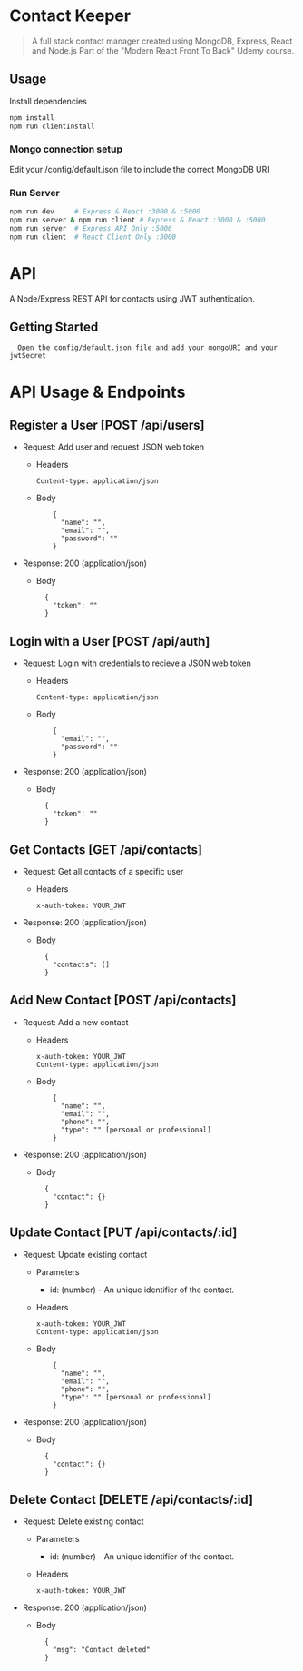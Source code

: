 # Contact Keeper

> A full stack contact manager created using MongoDB, Express, React and Node.js  Part of the "Modern React Front To Back" Udemy course.

## Usage

Install dependencies

```bash
npm install
npm run clientInstall
```

### Mongo connection setup

Edit your /config/default.json file to include the correct MongoDB URI

### Run Server

```bash
npm run dev     # Express & React :3000 & :5000 
npm run server & npm run client # Express & React :3000 & :5000
npm run server  # Express API Only :5000
npm run client  # React Client Only :3000
```

# API

A Node/Express REST API for contacts using JWT authentication. 

## Getting Started

```
  Open the config/default.json file and add your mongoURI and your jwtSecret
```

# API Usage & Endpoints

## Register a User [POST /api/users]

- Request: Add user and request JSON web token

  - Headers

        Content-type: application/json

  - Body

            {
              "name": "",
              "email": "",
              "password": ""
            }

- Response: 200 (application/json)

  - Body

          {
            "token": ""
          }

## Login with a User [POST /api/auth]

- Request: Login with credentials to recieve a JSON web token

  - Headers

        Content-type: application/json

  - Body

            {
              "email": "",
              "password": ""
            }

- Response: 200 (application/json)

  - Body

          {
            "token": ""
          }

## Get Contacts [GET /api/contacts]

- Request: Get all contacts of a specific user

  - Headers

        x-auth-token: YOUR_JWT

* Response: 200 (application/json)

  - Body

          {
            "contacts": []
          }

## Add New Contact [POST /api/contacts]

- Request: Add a new contact

  - Headers

        x-auth-token: YOUR_JWT
        Content-type: application/json

  - Body

            {
              "name": "",
              "email": "",
              "phone": "",
              "type": "" [personal or professional]
            }

- Response: 200 (application/json)

  - Body

          {
            "contact": {}
          }

## Update Contact [PUT /api/contacts/:id]

- Request: Update existing contact

  - Parameters

    - id: (number) - An unique identifier of the contact.

  - Headers

        x-auth-token: YOUR_JWT
        Content-type: application/json

  - Body

            {
              "name": "",
              "email": "",
              "phone": "",
              "type": "" [personal or professional]
            }

- Response: 200 (application/json)

  - Body

          {
            "contact": {}
          }

## Delete Contact [DELETE /api/contacts/:id]

- Request: Delete existing contact

  - Parameters

    - id: (number) - An unique identifier of the contact.

  - Headers

        x-auth-token: YOUR_JWT

* Response: 200 (application/json)

  - Body

          {
            "msg": "Contact deleted"
          }
